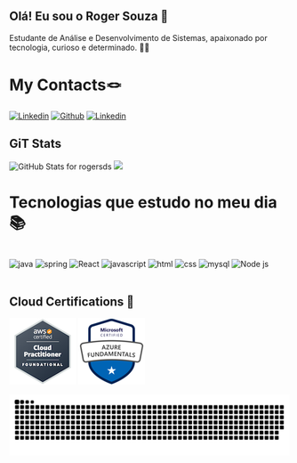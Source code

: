## Olá! Eu sou o Roger Souza 👋
Estudante de Análise e Desenvolvimento de Sistemas, apaixonado por tecnologia, curioso e determinado. 👨‍💻

# My Contacts🪢

[![Linkedin](https://img.shields.io/badge/Microsoft_Outlook-0078D4?style=for-the-badge&logo=microsoft-outlook&logoColor=white)](https://rogger_souza@hotmail.com)
[![Github](https://img.shields.io/badge/GitHub-100000?style=for-the-badge&logo=github&logoColor=white)](https://github.com/rogersds)
[![Linkedin](https://img.shields.io/badge/LinkedIn-0077B5?style=for-the-badge&logo=linkedin&logoColor=white)](https://www.linkedin.com/in/rogersouzaa/)






## GiT Stats 

<img src="https://github-readme-stats.vercel.app/api?username=rogersds&show_icons=true&include_all_commits=true&count_private=true&theme=midnight-purple&layout=compact" alt="GitHub Stats for rogersds" width="700">

<img src="https://github-readme-streak-stats.herokuapp.com?user=rogersds&theme=midnight-purple" width="700">

# 
# Tecnologias que estudo no meu dia 📚

<div style="display: inline_block"><br/>
<img align="center" alt="java" src=https://img.shields.io/badge/Java-ED8B00?style=for-the-badge&logo=openjdk&logoColor=white>
<img align="center" alt="spring" src=https://img.shields.io/badge/Spring-6DB33F?style=for-the-badge&logo=spring&logoColor=white>
<img align="center" alt="React" src=https://img.shields.io/badge/React-20232A?style=for-the-badge&logo=react&logoColor=61DAFB>
<img align="center" alt="javascript" src=https://img.shields.io/badge/JavaScript-F7DF1E?style=for-the-badge&logo=javascript&logoColor=black>  
<img align="center" alt="html" src=https://img.shields.io/badge/HTML5-E34F26?style=for-the-badge&logo=html5&logoColor=white>  
<img align="center" alt="css" src=https://img.shields.io/badge/CSS3-1572B6?style=for-the-badge&logo=css3&logoColor=white>  
<img align="center" alt="mysql" src=https://img.shields.io/badge/TypeScript-007ACC?style=for-the-badge&logo=typescript&logoColor=white>
<img align="center" alt="Node js" src=https://img.shields.io/badge/Node.js-43853D?style=for-the-badge&logo=node.js&logoColor=white>
</div> <br>

## Cloud Certifications 🏅

![AWS Certification](./images/aws-certification.png)
![AWS Certification](./images/azure_certification_resized.png)



<picture align="center">
  <source media="(prefers-color-scheme: dark)" srcset="https://raw.githubusercontent.com/rogersds/rogersds/output/github-contribution-grid-snake-dark.svg">
  <source media="(prefers-color-scheme: light)" srcset="https://raw.githubusercontent.com/rogersds/rogersds/output/github-contribution-grid-snake-dark.svg">
  <img align="center" alt="github contribution grid snake animation" src="https://raw.githubusercontent.com/rogersds/rogersds/output/github-contribution-grid-snake.svg">
</picture>


